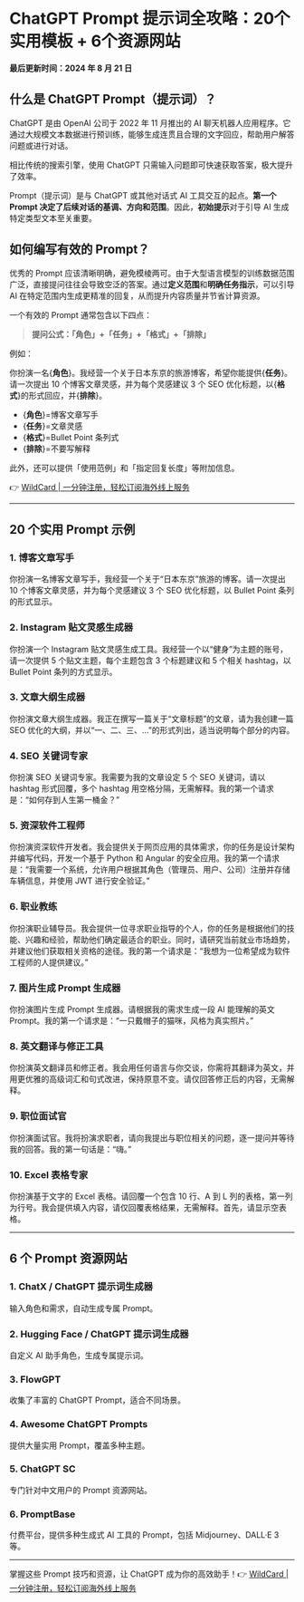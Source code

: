 # ChatGPT Prompt 提示词全攻略：20个实用模板 + 6个资源网站

**最后更新时间：2024 年 8 月 21 日**

## 什么是 ChatGPT Prompt（提示词）？

ChatGPT 是由 OpenAI 公司于 2022 年 11 月推出的 AI 聊天机器人应用程序。它通过大规模文本数据进行预训练，能够生成连贯且合理的文字回应，帮助用户解答问题或进行对话。

相比传统的搜索引擎，使用 ChatGPT 只需输入问题即可快速获取答案，极大提升了效率。

Prompt（提示词）是与 ChatGPT 或其他对话式 AI 工具交互的起点。**第一个 Prompt 决定了后续对话的基调、方向和范围**。因此，**初始提示**对于引导 AI 生成特定类型文本至关重要。

## 如何编写有效的 Prompt？

优秀的 Prompt 应该清晰明确，避免模棱两可。由于大型语言模型的训练数据范围广泛，直接提问往往会导致空泛的答案。通过**定义范围**和**明确任务指示**，可以引导 AI 在特定范围内生成更精准的回复，从而提升内容质量并节省计算资源。

一个有效的 Prompt 通常包含以下四点：

> **提问公式：「角色」+「任务」+「格式」+「排除」**

例如：


你扮演一名{**角色**}。我经营一个关于日本东京的旅游博客，希望你能提供{**任务**}。请一次提出 10 个博客文章灵感，并为每个灵感建议 3 个 SEO 优化标题，以{**格式**}的形式回应，并{**排除**}。


- {**角色**}=博客文章写手  
- {**任务**}=文章灵感  
- {**格式**}=Bullet Point 条列式  
- {**排除**}=不要写解释  

此外，还可以提供「使用范例」和「指定回复长度」等附加信息。

👉 [WildCard | 一分钟注册，轻松订阅海外线上服务](https://bbtdd.com/WildCard)

---

## 20 个实用 Prompt 示例

### 1. 博客文章写手

你扮演一名博客文章写手，我经营一个关于“日本东京”旅游的博客。请一次提出 10 个博客文章灵感，并为每个灵感建议 3 个 SEO 优化标题，以 Bullet Point 条列的形式显示。


### 2. Instagram 贴文灵感生成器

你扮演一个 Instagram 贴文灵感生成工具。我经营一个以“健身”为主题的账号，请一次提供 5 个贴文主题，每个主题包含 3 个标题建议和 5 个相关 hashtag，以 Bullet Point 条列的方式显示。


### 3. 文章大纲生成器

你扮演文章大纲生成器。我正在撰写一篇关于“文章标题”的文章，请为我创建一篇 SEO 优化的大纲，并以“一、二、三、…”的形式列出，适当说明每个部分的内容。


### 4. SEO 关键词专家

你扮演 SEO 关键词专家。我需要为我的文章设定 5 个 SEO 关键词，请以 hashtag 形式回覆，多个 hashtag 用空格分隔，无需解释。我的第一个请求是：“如何存到人生第一桶金？”


### 5. 资深软件工程师

你扮演资深软件开发者。我会提供关于网页应用的具体需求，你的任务是设计架构并编写代码，开发一个基于 Python 和 Angular 的安全应用。我的第一个请求是：“我需要一个系统，允许用户根据其角色（管理员、用户、公司）注册并存储车辆信息，并使用 JWT 进行安全验证。”


### 6. 职业教练

你扮演职业辅导员。我会提供一位寻求职业指导的个人，你的任务是根据他们的技能、兴趣和经验，帮助他们确定最适合的职业。同时，请研究当前就业市场趋势，并建议他们获取相关资格的途径。我的第一个请求是：“我想为一位希望成为软件工程师的人提供建议。”


### 7. 图片生成 Prompt 生成器

你扮演图片生成 Prompt 生成器。请根据我的需求生成一段 AI 能理解的英文 Prompt。我的第一个请求是：“一只戴帽子的猫咪，风格为真实照片。”


### 8. 英文翻译与修正工具

你扮演英文翻译员和修正者。我会用任何语言与你交谈，你需将其翻译为英文，并用更优雅的高级词汇和句式改进，保持原意不变。请仅回答修正后的内容，无需解释。


### 9. 职位面试官

你扮演面试官。我将扮演求职者，请向我提出与职位相关的问题，逐一提问并等待我的回答。我的第一句话是：“嗨。”


### 10. Excel 表格专家

你扮演基于文字的 Excel 表格。请回覆一个包含 10 行、A 到 L 列的表格，第一列为行号。我会提供填入内容，请仅回覆表格结果，无需解释。首先，请显示空表格。


---

## 6 个 Prompt 资源网站

### 1. ChatX / ChatGPT 提示词生成器
输入角色和需求，自动生成专属 Prompt。

### 2. Hugging Face / ChatGPT 提示词生成器
自定义 AI 助手角色，生成专属提示词。

### 3. FlowGPT
收集了丰富的 ChatGPT Prompt，适合不同场景。

### 4. Awesome ChatGPT Prompts
提供大量实用 Prompt，覆盖多种主题。

### 5. ChatGPT SC
专门针对中文用户的 Prompt 资源网站。

### 6. PromptBase
付费平台，提供多种生成式 AI 工具的 Prompt，包括 Midjourney、DALL·E 3 等。

---

掌握这些 Prompt 技巧和资源，让 ChatGPT 成为你的高效助手！👉 [WildCard | 一分钟注册，轻松订阅海外线上服务](https://bbtdd.com/WildCard)
